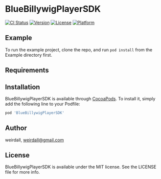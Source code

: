 # BlueBillywigPlayerSDK

[![CI Status](https://img.shields.io/travis/weirdall/BlueBillywigPlayerSDK.svg?style=flat)](https://travis-ci.org/weirdall/BlueBillywigPlayerSDK)
[![Version](https://img.shields.io/cocoapods/v/BlueBillywigPlayerSDK.svg?style=flat)](https://cocoapods.org/pods/BlueBillywigPlayerSDK)
[![License](https://img.shields.io/cocoapods/l/BlueBillywigPlayerSDK.svg?style=flat)](https://cocoapods.org/pods/BlueBillywigPlayerSDK)
[![Platform](https://img.shields.io/cocoapods/p/BlueBillywigPlayerSDK.svg?style=flat)](https://cocoapods.org/pods/BlueBillywigPlayerSDK)

## Example

To run the example project, clone the repo, and run `pod install` from the Example directory first.

## Requirements

## Installation

BlueBillywigPlayerSDK is available through [CocoaPods](https://cocoapods.org). To install
it, simply add the following line to your Podfile:

```ruby
pod 'BlueBillywigPlayerSDK'
```

## Author

weirdall, weirdall@gmail.com

## License

BlueBillywigPlayerSDK is available under the MIT license. See the LICENSE file for more info.
